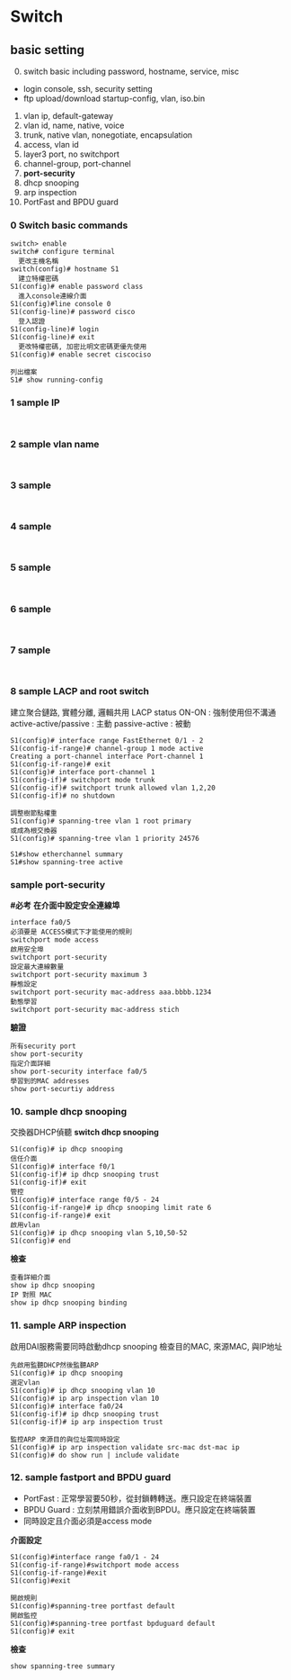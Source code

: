 # Switch 

## basic setting
0. switch basic including password, hostname, service, misc
- login console, ssh, security setting
- ftp upload/download startup-config, vlan, iso.bin
1. vlan ip, default-gateway
2. vlan id, name, native, voice 
4. trunk, native vlan, nonegotiate, encapsulation
5. access, vlan id
6. layer3 port, no switchport
8. channel-group, port-channel
9. **port-security**
10. dhcp snooping
11. arp inspection
12. PortFast and BPDU guard

### 0 Switch basic commands
```
switch> enable
switch# configure terminal
  更改主機名稱
switch(config)# hostname S1
  建立特權密碼
S1(config)# enable password class
  進入console連線介面
S1(config)#line console 0
S1(config-line)# password cisco
  登入認證
S1(config-line)# login
S1(config-line)# exit
  更改特權密碼, 加密比明文密碼更優先使用
S1(config)# enable secret ciscociso

列出檔案
S1# show running-config

```

### 1 sample IP
```


```

### 2 sample vlan name
```


```

### 3 sample
```


```

### 4 sample
```


```

### 5 sample
```


```

### 6 sample
```


```

### 7 sample
```


```

### 8 sample LACP and root switch
建立聚合鏈路, 實體分離, 邏輯共用
LACP status
ON-ON : 強制使用但不溝通
active-active/passive : 主動
passive-active : 被動
```
S1(config)# interface range FastEthernet 0/1 - 2
S1(config-if-range)# channel-group 1 mode active
Creating a port-channel interface Port-channel 1
S1(config-if-range)# exit
S1(config)# interface port-channel 1
S1(config-if)# switchport mode trunk
S1(config-if)# switchport trunk allowed vlan 1,2,20
S1(config-if)# no shutdown

調整樹節點權重
S1(config)# spanning-tree vlan 1 root primary
或成為根交換器
S1(config)# spanning-tree vlan 1 priority 24576

S1#show etherchannel summary
S1#show spanning-tree active
```

### sample port-security
**#必考**
**在介面中設定安全連線埠**
```
interface fa0/5
必須要是 ACCESS模式下才能使用的規則
switchport mode access
啟用安全埠
switchport port-security
設定最大連線數量
switchport port-security maximum 3
靜態設定
switchport port-security mac-address aaa.bbbb.1234
動態學習
switchport port-security mac-address stich
```

**驗證**
```
所有security port
show port-security
指定介面詳細
show port-security interface fa0/5
學習到的MAC addresses
show port-securtiy address
```


### 10. sample  dhcp snooping
交換器DHCP偵聽
**switch dhcp snooping**
```
S1(config)# ip dhcp snooping
信任介面
S1(config)# interface f0/1
S1(config-if)# ip dhcp snooping trust
S1(config-if)# exit
管控
S1(config)# interface range f0/5 - 24
S1(config-if-range)# ip dhcp snooping limit rate 6
S1(config-if-range)# exit
啟用vlan
S1(config)# ip dhcp snooping vlan 5,10,50-52
S1(config)# end
```
**檢查**
```
查看詳細介面
show ip dhcp snooping
IP 對照 MAC
show ip dhcp snooping binding
```

### 11. sample ARP inspection
啟用DAI服務需要同時啟動dhcp snooping
檢查目的MAC, 來源MAC, 與IP地址

```
先啟用監聽DHCP然後監聽ARP
S1(config)# ip dhcp snooping
選定vlan
S1(config)# ip dhcp snooping vlan 10
S1(config)# ip arp inspection vlan 10
S1(config)# interface fa0/24
S1(config-if)# ip dhcp snooping trust
S1(config-if)# ip arp inspection trust

監控ARP 來源目的與位址需同時設定
S1(config)# ip arp inspection validate src-mac dst-mac ip
S1(config)# do show run | include validate
```

### 12. sample fastport and BPDU guard
- PortFast : 正常學習要50秒，從封鎖轉轉送。應只設定在終端裝置
- BPDU Guard : 立刻禁用錯誤介面收到BPDU。應只設定在終端裝置
- 同時設定且介面必須是access mode

**介面設定**
```
S1(config)#interface range fa0/1 - 24
S1(config-if-range)#switchport mode access
S1(config-if-range)#exit
S1(config)#exit 

開啟規則
S1(config)#spanning-tree portfast default
開啟監控
S1(config)#spanning-tree portfast bpduguard default
S1(config)# exit
```
**檢查**
```
show spanning-tree summary
```
